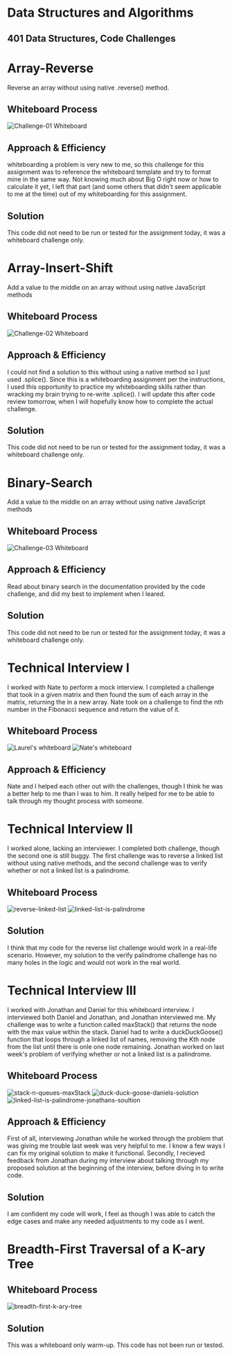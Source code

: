 # Data Structures and Algorithms

## 401 Data Structures, Code Challenges

# Array-Reverse
Reverse an array without using native .reverse() method.

## Whiteboard Process
![Challenge-01 Whiteboard](./whiteboard/whiteboard-cc1.png)

## Approach & Efficiency
whiteboarding a problem is very new to me, so this challenge for this assignment was to reference the whiteboard template and try to format mine in the same way. Not knowing much about Big O right now or how to calculate it yet, I left that part (and some others that didn't seem applicable to me at the time) out of my whiteboarding for this assignment.

## Solution
This code did not need to be run or tested for the assignment today, it was a whiteboard challenge only.

# Array-Insert-Shift
Add a value to the middle on an array without using native JavaScript methods

## Whiteboard Process
![Challenge-02 Whiteboard](./whiteboard/whiteboard-cc2.png)

## Approach & Efficiency
I could not find a solution to this without using a native method so I just used .splice(). Since this is a whiteboarding assignment per the instructions, I used this opportunity to practice my whiteboarding skills rather than wracking my brain trying to re-write .splice(). I will update this after code review tomorrow, when I will hopefully know how to complete the actual challenge.

## Solution
This code did not need to be run or tested for the assignment today, it was a whiteboard challenge only.

# Binary-Search
Add a value to the middle on an array without using native JavaScript methods

## Whiteboard Process
![Challenge-03 Whiteboard](./whiteboard/binary-search.png)

## Approach & Efficiency
Read about binary search in the documentation provided by the code challenge, and did my best to implement when I leared.

## Solution
This code did not need to be run or tested for the assignment today, it was a whiteboard challenge only.

# Technical Interview I
I worked with Nate to perform a mock interview. I completed a challenge that took in a given matrix and then found the sum of each array in the matrix, returning the in a new array. Nate took on a challenge to find the nth number in the Fibonacci sequence and return the value of it.

## Whiteboard Process
![Laurel's whiteboard](./whiteboard/matrix-arrays.png)
![Nate's whiteboard](./whiteboard/fibonacci-sequence-Nates-solution.png)

## Approach & Efficiency
Nate and I helped each other out with the challenges, though I think he was a better help to me than I was to him. It really helped for me to be able to talk through my thought process with someone.

# Technical Interview II
I worked alone, lacking an interviewer. I completed both challenge, though the second one is still buggy. The first challenge was to reverse a linked list without using native methods, and the second challenge was to verify whether or not a linked list is a palindrome.

## Whiteboard Process
![reverse-linked-list](https://user-images.githubusercontent.com/123340286/233491129-f2524937-4525-446a-8969-84ad8e13683a.png)
![linked-list-is-palindrome](https://user-images.githubusercontent.com/123340286/233491152-583a28dd-020a-47f9-ae9a-0ed0d4a77e1a.png)

## Solution
I think that my code for the reverse list challenge would work in a real-life scenario. However, my solution to the verify palindrome challenge has no many holes in the logic and would not work in the real world.

# Technical Interview III
I worked with Jonathan and Daniel for this whiteboard interview. I interviewed both Daniel and Jonathan, and Jonathan interviewed me. My challenge was to write a function called maxStack() that returns the node with the max value within the stack. Daniel had to write a duckDuckGoose() function that loops through a linked list of names, removing the Kth node from the list until there is onle one node remaining. Jonathan worked on last week's problem of verifying whether or not a linked list is a palindrome.

## Whiteboard Process
![stack-n-queues-maxStack](https://user-images.githubusercontent.com/123340286/233493783-c749b0f4-519f-4f94-9292-59a5e4b1361d.png)
![duck-duck-goose-daniels-solution](https://user-images.githubusercontent.com/123340286/233493798-37b7d552-6722-4899-83ea-32c75fb29242.png)
![linked-list-is-palindrome-jonathans-soultion](https://user-images.githubusercontent.com/123340286/233493810-23ccb3f0-b4b0-40d4-a187-f09629f676f8.png)

## Approach & Efficiency
First of all, interviewing Jonathan while he worked through the problem that was giving me trouble last week was very helpful to me. I know a few ways I can fix my original solution to make it functional. Secondly, I recieved feedback from Jonathan during my interview about talking through my proposed solution at the beginning of the interview, before diving in to write code.

## Solution
I am confident my code will work, I feel as though I was able to catch the edge cases and make any needed adjustments to my code as I went.

# Breadth-First Traversal of a K-ary Tree

## Whiteboard Process

![breadth-first-k-ary-tree](https://user-images.githubusercontent.com/123340286/234069560-5f14cd09-737c-48fc-9b7e-fa72f12d7f4a.png)

## Solution
This was a whiteboard only warm-up. This code has not been run or tested.


